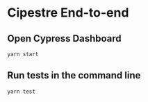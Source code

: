 # Cipestre End-to-end

## Open Cypress Dashboard

```shell
yarn start
```

## Run tests in the command line

```shell
yarn test
```
